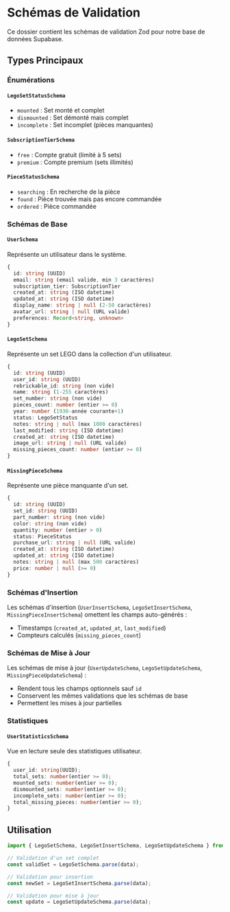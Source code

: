 # Schémas de Validation

Ce dossier contient les schémas de validation Zod pour notre base de données Supabase.

## Types Principaux

### Énumérations

#### `LegoSetStatusSchema`

- `mounted` : Set monté et complet
- `dismounted` : Set démonté mais complet
- `incomplete` : Set incomplet (pièces manquantes)

#### `SubscriptionTierSchema`

- `free` : Compte gratuit (limité à 5 sets)
- `premium` : Compte premium (sets illimités)

#### `PieceStatusSchema`

- `searching` : En recherche de la pièce
- `found` : Pièce trouvée mais pas encore commandée
- `ordered` : Pièce commandée

### Schémas de Base

#### `UserSchema`

Représente un utilisateur dans le système.

```typescript
{
  id: string (UUID)
  email: string (email valide, min 3 caractères)
  subscription_tier: SubscriptionTier
  created_at: string (ISO datetime)
  updated_at: string (ISO datetime)
  display_name: string | null (2-50 caractères)
  avatar_url: string | null (URL valide)
  preferences: Record<string, unknown>
}
```

#### `LegoSetSchema`

Représente un set LEGO dans la collection d'un utilisateur.

```typescript
{
  id: string (UUID)
  user_id: string (UUID)
  rebrickable_id: string (non vide)
  name: string (1-255 caractères)
  set_number: string (non vide)
  pieces_count: number (entier >= 0)
  year: number (1930-année courante+1)
  status: LegoSetStatus
  notes: string | null (max 1000 caractères)
  last_modified: string (ISO datetime)
  created_at: string (ISO datetime)
  image_url: string | null (URL valide)
  missing_pieces_count: number (entier >= 0)
}
```

#### `MissingPieceSchema`

Représente une pièce manquante d'un set.

```typescript
{
  id: string (UUID)
  set_id: string (UUID)
  part_number: string (non vide)
  color: string (non vide)
  quantity: number (entier > 0)
  status: PieceStatus
  purchase_url: string | null (URL valide)
  created_at: string (ISO datetime)
  updated_at: string (ISO datetime)
  notes: string | null (max 500 caractères)
  price: number | null (>= 0)
}
```

### Schémas d'Insertion

Les schémas d'insertion (`UserInsertSchema`, `LegoSetInsertSchema`, `MissingPieceInsertSchema`) omettent les champs auto-générés :

- Timestamps (`created_at`, `updated_at`, `last_modified`)
- Compteurs calculés (`missing_pieces_count`)

### Schémas de Mise à Jour

Les schémas de mise à jour (`UserUpdateSchema`, `LegoSetUpdateSchema`, `MissingPieceUpdateSchema`) :

- Rendent tous les champs optionnels sauf `id`
- Conservent les mêmes validations que les schémas de base
- Permettent les mises à jour partielles

### Statistiques

#### `UserStatisticsSchema`

Vue en lecture seule des statistiques utilisateur.

```typescript
{
  user_id: string(UUID);
  total_sets: number(entier >= 0);
  mounted_sets: number(entier >= 0);
  dismounted_sets: number(entier >= 0);
  incomplete_sets: number(entier >= 0);
  total_missing_pieces: number(entier >= 0);
}
```

## Utilisation

```typescript
import { LegoSetSchema, LegoSetInsertSchema, LegoSetUpdateSchema } from './database';

// Validation d'un set complet
const validSet = LegoSetSchema.parse(data);

// Validation pour insertion
const newSet = LegoSetInsertSchema.parse(data);

// Validation pour mise à jour
const update = LegoSetUpdateSchema.parse(data);
```
